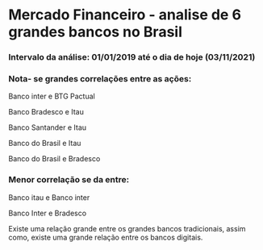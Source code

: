 # Mercado Financeiro - analise de 6 grandes bancos no Brasil

### Intervalo da análise: 01/01/2019 até o dia de hoje (03/11/2021)

### Nota- se grandes correlações entre as ações:

Banco inter e BTG Pactual

Banco Bradesco e Itau

Banco Santander e Itau

Banco do Brasil e Itau

Banco do Brasil e Bradesco

### Menor correlação se da entre:

Banco itau e Banco inter

Banco Inter e Bradesco


Existe uma relação grande entre os grandes bancos tradicionais, assim como, existe uma grande relação entre os bancos digitais.

